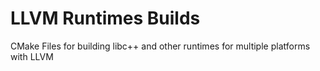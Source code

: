 # LLVM Runtimes Builds
CMake Files for building libc++ and other runtimes for multiple platforms with LLVM
